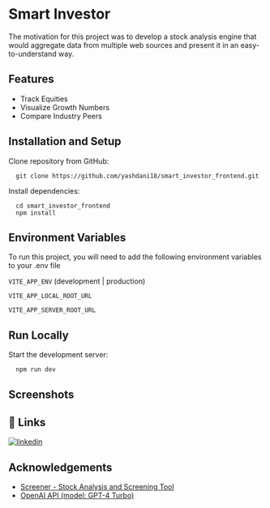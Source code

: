 # Smart Investor

The motivation for this project was to develop a stock
analysis engine that would aggregate data from multiple web
sources and present it in an easy-to-understand way.

## Features

- Track Equities
- Visualize Growth Numbers
- Compare Industry Peers

## Installation and Setup

Clone repository from GitHub:

```
  git clone https://github.com/yashdani18/smart_investor_frontend.git
```

Install dependencies:

```
  cd smart_investor_frontend
  npm install
```

## Environment Variables

To run this project, you will need to add the following environment variables to your .env file

`VITE_APP_ENV` (development | production)

`VITE_APP_LOCAL_ROOT_URL`

`VITE_APP_SERVER_ROOT_URL`

## Run Locally

Start the development server:

```bash
  npm run dev
```

## Screenshots

<!-- ![App Screenshot](https://via.placeholder.com/468x300?text=App+Screenshot+Here) -->

## 🔗 Links

[![linkedin](https://img.shields.io/badge/linkedin-0A66C2?style=for-the-badge&logo=linkedin&logoColor=white)](https://www.linkedin.com/in/yashdani27/)

## Acknowledgements

- [Screener - Stock Analysis and Screening Tool](https://www.screener.in/)
- [OpenAI API (model: GPT-4 Turbo)](https://platform.openai.com/docs/models/gpt-4-turbo-and-gpt-4)
